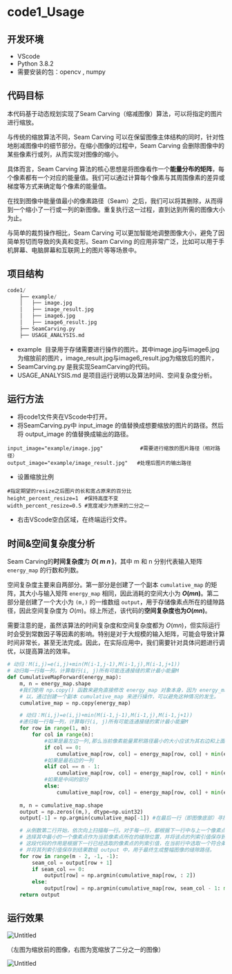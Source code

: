 # code1_Usage

## 开发环境

- VScode
- Python 3.8.2
- 需要安装的包：opencv , numpy

## 代码目标

本代码基于动态规划实现了Seam Carving（缩减图像）算法，可以将指定的图片进行缩放。

与传统的缩放算法不同，Seam Carving 可以在保留图像主体结构的同时，针对性地削减图像中的细节部分。在缩小图像的过程中，Seam Carving 会删除图像中的某些像素行或列，从而实现对图像的缩小。

具体而言，Seam Carving 算法的核心思想是将图像看作一个**能量分布的矩阵**，每个像素都有一个对应的能量值。我们可以通过计算每个像素与其周围像素的差异或梯度等方式来确定每个像素的能量值。

在找到图像中能量值最小的像素路径（Seam）之后，我们可以将其删除，从而得到一个缩小了一行或一列的新图像。重复执行这一过程，直到达到所需的图像大小为止。

与简单的裁剪操作相比，Seam Carving 可以更加智能地调整图像大小，避免了因简单剪切而导致的失真和变形。Seam Carving 的应用非常广泛，比如可以用于手机屏幕、电脑屏幕和互联网上的图片等等场景中。

## 项目结构

```python
code1/
    ├── example/
    │   ├── image.jpg
    │   ├── image_result.jpg
    │   ├── image6.jpg
    │   ├── image6_result.jpg
    ├── SeamCarving.py
    ├── USAGE_ANALYSIS.md
```

- example  目录用于存储需要进行操作的图片。其中image.jpg与image6.jpg为缩放前的图片，image_result.jpg与image6_result.jpg为缩放后的图片，
- SeamCarving.py 是我实现SeamCarving的代码。
- USAGE_ANALYSIS.md 是项目运行说明以及算法时间、空间复杂度分析。

## 运行方法

- 将code1文件夹在VScode中打开。
- 将SeamCarving.py中 input_image 的值替换成想要缩放的图片的路径。然后将 output_image 的值替换成输出的路径。

```abap
input_image="example/image.jpg"            #需要进行缩放的图片路径（相对路径）
output_image="example/image_result.jpg"   #处理后图片的输出路径
```

- 设置缩放比例

```abap
#指定期望的resize之后图片的长和宽占原来的百分比
height_percent_resize=1  #保持高度不变
width_percent_resize=0.5 #宽度减少为原来的二分之一
```

- 右击VScode空白区域，在终端运行文件。

## 时间&空间复杂度分析

 Seam Carving的**时间复杂度**为 ***O*( *m n* )**，其中 m 和 n 分别代表输入矩阵 `energy_map` 的行数和列数。

空间复杂度主要来自两部分。第一部分是创建了一个副本 `cumulative_map` 的矩阵，其大小与输入矩阵 `energy_map` 相同，因此消耗的空间大小为 ***O*(*mn*)**。第二部分是创建了一个大小为 `(m,)` 的一维数组 `output`，用于存储像素点所在的缝隙路径，因此空间复杂度为 *O*(*m*)。综上所述，该代码的**空间复杂度也为*O*(*mn*)**。

需要注意的是，虽然该算法的时间复杂度和空间复杂度都为 *O*(*mn*)，但实际运行时会受到常数因子等因素的影响。特别是对于大规模的输入矩阵，可能会导致计算时间非常长，甚至无法完成。因此，在实际应用中，我们需要针对具体问题进行调优，以提高算法的效率。

```python
# 动归：M(i,j)=e(i,j)+min⁡(M(i-1,j-1),M(i-1,j),M(i-1,j+1))
# 动归每一行每一列，计算每行(i, j)所有可能连通接缝的累计最小能量M
def CumulativeMapForward(energy_map):   
    m, n = energy_map.shape
    #我们使用 np.copy() 函数来避免直接修改 energy_map 对象本身，因为 energy_map 可能会被其他地方的代码所使用，如果直接修改 energy_map，可能会对其他部分的程序产生影响。所
    # 以，通过创建一个副本 cumulative_map 来进行操作，可以避免这种情况的发生。
    cumulative_map = np.copy(energy_map)

    # 动归：M(i,j)=e(i,j)+min⁡(M(i-1,j-1),M(i-1,j),M(i-1,j+1))
    #递归每一行每一列，计算每行(i, j)所有可能连通接缝的累计最小能量M
    for row in range(1, m):     
        for col in range(n):
            #如果是最左边一列,那么当前像素能量累积路径最小的大小应该为其右边和上面中较小的值加上其当前的值
            if col == 0:
                cumulative_map[row, col] = energy_map[row, col] + min(energy_map[row-1, col+1], energy_map[row-1, col])
            #如果是最右边的一列
            elif col == n - 1:
                cumulative_map[row, col] = energy_map[row, col] + min(energy_map[row-1, col-1], energy_map[row-1, col])
            #如果是中间的部分
            else:
                cumulative_map[row, col] = energy_map[row, col] + min(energy_map[row-1, col+1], energy_map[row-1, col], energy_map[row-1, col-1])
    
    m, n = cumulative_map.shape
    output = np.zeros((m,), dtype=np.uint32)
    output[-1] = np.argmin(cumulative_map[-1]) #在最后一行（即图像底部）寻找累积能量值最小的像素点，并保存该点的列索引值为 output[-1]。

    # 从倒数第二行开始，依次向上扫描每一行。对于每一行，都根据下一行中与上一个像素点和当前像素点相邻的三个像素的累积能量值，
    # 选择其中最小的一个像素点作为当前像素点所在的缝隙位置，并将该点的列索引值保存到结果数组 output 中。
    # 这段代码的作用是根据下一行已经选取的像素点的列索引值，在当前行中选取一个符合条件的像素点，
    # 并将其列索引值保存到结果数组 output 中，用于最终生成整幅图像的缝隙路径。
    for row in range(m - 2, -1, -1):
        seam_col = output[row + 1]
        if seam_col == 0:
            output[row] = np.argmin(cumulative_map[row, : 2])
        else:
            output[row] = np.argmin(cumulative_map[row, seam_col - 1: min(seam_col + 2, n - 1)]) + seam_col - 1
    return output
```

## 运行效果

![Untitled](code1_Usage%20bcdbe55f8391449f812f3ccfbdcaf4a6/Untitled.png)

（左图为缩放前的图像，右图为宽缩放了二分之一的图像）

![Untitled](code1_Usage%20bcdbe55f8391449f812f3ccfbdcaf4a6/Untitled%201.png)